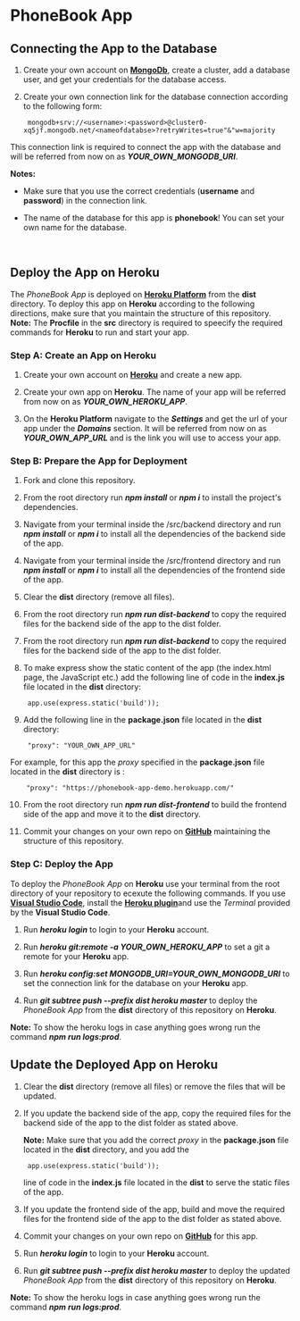 # PhoneBook App



## Connecting the App to the Database

1. Create your own account on [**MongoDb**](https://www.mongodb.com/cloud), create a cluster, add a database user, and get your credentials for the database access.

2. Create your own connection link for the database connection according to the following form:

        mongodb+srv://<username>:<password>@cluster0-xq5jf.mongodb.net/<nameofdatabse>?retryWrites=true"&"w=majority

This connection link is required to connect the app with the database and will be referred from now on as ***YOUR_OWN_MONGODB_URI***.
   
**Notes:**

* Make sure that you use the correct credentials (**username** and **password**) in the connection link.

* The name of the database for this app is **phonebook**! You can set your own name for the database. 
<br/>

## Deploy the App on Heroku

The *PhoneBook App* is deployed on [**Heroku Platform**](https://www.heroku.com/platform) from the **dist** directory. To deploy this app on **Heroku** according to the following directions, make sure that you maintain the structure of this repository.
**Note:** The **Procfile** in the **src** directory is required to speecify the required commands for **Heroku**  to run and start your app.


### Step A: Create an App on Heroku

1. Create your own account on [**Heroku**](https://www.heroku.com/platform) and create a new app.

2. Create your own app on **Heroku**. The name of your app will be referred from now on as ***YOUR_OWN_HEROKU_APP***.

3. On the **Heroku Platform** navigate to the ***Settings*** and get the url of your app under the ***Domains*** section. It will be referred from now on as ***YOUR_OWN_APP_URL*** and is the link you will use to access your app.


### Step B: Prepare the App for Deployment

1. Fork and clone this repository.

2. From the root directory run ***npm install*** or ***npm i*** to install the project's dependencies.

3. Navigate from your terminal inside the /src/backend directory and run ***npm install*** or ***npm i*** to install all the dependencies of the backend side of the app.

4. Navigate from your terminal inside the /src/frontend directory and run ***npm install*** or ***npm i*** to install all the dependencies of the frontend side of the app.

5. Clear the **dist** directory (remove all files). 

6. From the root directory run ***npm run dist-backend*** to copy the required files for the backend side of the app to the dist folder.

7. From the root directory run ***npm run dist-backend*** to copy the required files for the backend side of the app to the dist folder.

8. To make express show the static content of the app (the index.html page, the JavaScript etc.) add the following line of code in the **index.js** file located in the **dist** directory:

        app.use(express.static('build'));

9. Add the following line in the **package.json** file located in the **dist** directory:

        "proxy": "YOUR_OWN_APP_URL"

For example, for this app the *proxy* specified in the **package.json** file located in the **dist** directory is :

        "proxy": "https://phonebook-app-demo.herokuapp.com/"

10. From the root directory run ***npm run dist-frontend*** to build the frontend side of the app and move it to the **dist** directory.

11. Commit your changes on your own repo on [**GitHub**](https://github.com/) maintaining the structure of this repository.


### Step C: Deploy the App

To deploy the *PhoneBook App* on **Heroku** use your terminal from the root directory of your repository to ecexute the following commands. If you use [**Visual Studio Code**](https://code.visualstudio.com/), install the [**Heroku plugin**](https://marketplace.visualstudio.com/items?itemName=ivangabriele.vscode-heroku)and use the *Terminal* provided by the **Visual Studio Code**.

1. Run ***heroku login*** to login to your **Heroku** account.

2. Run ***heroku git:remote -a YOUR_OWN_HEROKU_APP*** to set a git a remote for your **Heroku** app.

3. Run ***heroku config:set MONGODB_URI=YOUR_OWN_MONGODB_URI*** to set the connection link for the database on your **Heroku** app.

4. Run ***git subtree push --prefix dist heroku master*** to deploy the *PhoneBook App* from the **dist** directory of this repository on **Heroku**.

**Note:** To show the heroku logs in case anything goes wrong run the command ***npm run logs:prod***.
<br/>

## Update the Deployed App on Heroku

1. Clear the **dist** directory (remove all files) or remove the files that will be updated. 

2. If you update the backend side of the app, copy the required files for the backend side of the app to the dist folder as stated above.

   **Note:** Make sure that you add the correct *proxy*  in the **package.json** file located in the **dist** directory, and you add the 

        app.use(express.static('build'));

   line of code in the **index.js** file located in the **dist** to serve the static files of the app.


3. If you update the frontend side of the app, build and move the required files for the frontend side of the app to the dist folder as stated above.

4. Commit your changes on your own repo on [**GitHub**](https://github.com/) for this app.

5. Run ***heroku login*** to login to your **Heroku** account.

6. Run ***git subtree push --prefix dist heroku master*** to deploy the updated *PhoneBook App* from the **dist** directory of this repository on **Heroku**.

**Note:** To show the heroku logs in case anything goes wrong run the command ***npm run logs:prod***.


<!-- heroku config:set MONGODB_URI=mongodb+srv://fullstack:fullstackKT6890@cluster0-xq5jf.mongodb.net/phonebook?retryWrites=true"&"w=majority -->

 <!-- heroku git:remote -a phonebook-app-demo -->






<!-- 
Commit a text file to your app’s root directory that is named Procfile without a file extension. This file tells Heroku which command(s) to run to start your app. These commands are probably the same as the ones you use to run your code on your local machine.

Here’s an example Procfile for a simple Node.js app:


Access the app here: <a href="https://phonebook-app-kt.herokuapp.com/" target="blank">PhoneBook App</a>

<h2>Setup of the Project</h2>

**1.** Fork and clone this repository.

**2.** Navigate from your terminal inside the /backend directory and run ***npm install*** to install the project's dependencies.

**3.** Navigate from your terminal inside the /frontend directory and run ***npm install*** to install the project's dependencies.
<br/>
<br/>
<h3>Running BackEnd and FrontEnd Side By Side</h3>

**1.** Navigate from your terminal inside the /backend directory and run ***npm run watch***.

**2.** Inside the /frontend/src/services/phonebookService.js file make sure that the baseUrl variable is set to:

        const baseUrl = 'http://localhost:3001/api/persons';

**3.** Open a new terminal, navigate inside the /frontend directory and run ***npm start***.
<br/>
<br/>
<h3>Running App Locally</h3>

**1.** Inside the /frontend/src/services/phonebookService.js file make sure that the baseUrl variable is set to:

        const baseUrl = 'api/persons';

**2.** Navigate from your terminal inside the /backend directory and run ***npm run build-frontend*** and then ***npm run watch***.
<br/>
<br/>
<h3>Running FrontEnd Locally With Deployed Backend To Heroku</h3>

**1.** Deploy Back End To Heroku....+

**2.** Inside the /frontend/src/services/phonebookService.js file make sure that the baseUrl variable is set to:

        const baseUrl = 'https://phonebook-app-kt.herokuapp.com/api/persons';

**3.** Navigate from your terminal inside the /frontend directory and run ***npm start***. -->
